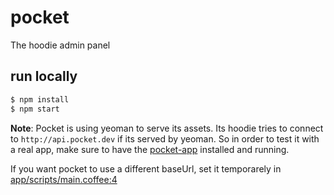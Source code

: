 pocket
======

The hoodie admin panel


run locally
-----------

```js
$ npm install
$ npm start
```

**Note**: Pocket is using yeoman to serve its assets. Its hoodie tries
to connect to `http://api.pocket.dev` if its served by yeoman.
So in order to test it with a real app, make sure to have the
[pocket-app]() installed and running.

If you want pocket to use a different baseUrl, set it temporarely in
[app/scripts/main.coffee:4](https://github.com/hoodiehq/pocket/blob/master/app/scripts/main.coffee#L4)
